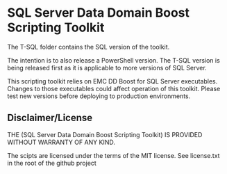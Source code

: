 SQL Server Data Domain Boost Scripting Toolkit
=============

The T-SQL folder contains the SQL version of the toolkit.

The intention is to also release a PowerShell version. The T-SQL version
is being released first as it is applicable to more versions of SQL Server.

This scripting toolkit relies on EMC DD Boost for SQL Server executables.
Changes to those executables could affect operation of this toolkit.
Please test new versions before deploying to production environments.



Disclaimer/License
-----------

THE (SQL Server Data Domain Boost Scripting Toolkit)
IS PROVIDED WITHOUT WARRANTY OF ANY KIND.

The scipts are licensed under the terms of
the MIT license. See license.txt in the root of the
github project